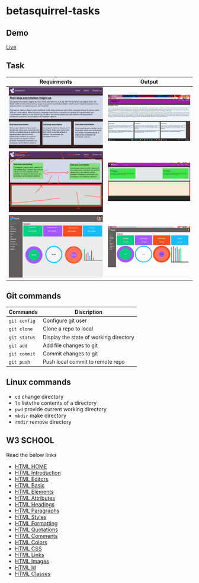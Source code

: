 # betasquirrel-tasks

## Demo
   [Live](https://github.com/musavirk/betasquirrel-tasks)
## Task

| Requirments                |  Output                     |
| ---------------------------|-----------------------------|
|![task-1](task/image1.jpeg) |![out-1](output/image1.jpeg) |
|![task-2](task/image2.jpeg) |![out-1](output/image2.jpeg) |
|![task-1](task/image4.jpeg) |![out-1](output/image4.jpeg) |

## Git commands
| Commands    |   Discription                         |
| ------------|---------------------------------------|
| `git config`| Configure git user                    |
| `git clone` | Clone a repo to local                 | 
| `git status`| Display the state of working directory|
| `git add`   | Add file changes to git               |  
| `git commit`| Commit changes to git                 |
| `git push`  | Push local commit to remote repo      |
## Linux commands

- `cd`  change directory
- `ls`  listvthe contents of a directory
- `pwd` provide current working directory
- `mkdir` make directory
- `rmdir` remove directory

## W3 SCHOOL
Read the below links
- [HTML HOME](https://www.w3schools.com/html/default.asp)
- [HTML Introduction](https://www.w3schools.com/html/html_intro.asp)
- [HTML Editors](https://www.w3schools.com/html/html_editors.asp)
- [HTML Basic](https://www.w3schools.com/html/html_basic.asp)
- [HTML Elements](https://www.w3schools.com/html/html_elements.asp)
- [HTML Attributes](https://www.w3schools.com/html/html_attributes.asp)
- [HTML Headings](https://www.w3schools.com/html/html_headings.asp)
- [HTML Paragraphs](https://www.w3schools.com/html/html_paragraphs.asp)
- [HTML Styles](https://www.w3schools.com/html/html_styles.asp)
- [HTML Formatting](https://www.w3schools.com/html/html_formatting.asp)
- [HTML Quotations](https://www.w3schools.com/html/html_quotation_elements.asp)
- [HTML Comments](https://www.w3schools.com/html/html_comments.asp)
- [HTML Colors](https://www.w3schools.com/html/html_colors.asp)
- [HTML CSS](https://www.w3schools.com/html/html_css.asp)
- [HTML Links](https://www.w3schools.com/html/html_links.asp)
- [HTML Images](https://www.w3schools.com/html/html_images.asp)
- [HTML Id](https://www.w3schools.com/html/html_id.asp)
- [HTML Classes](https://www.w3schools.com/html/html_classes.asp)
